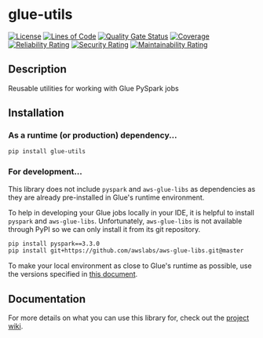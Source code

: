 # glue-utils

[![License](https://img.shields.io/badge/license-MIT-blue.svg)](LICENSE)
[![Lines of Code](https://sonarcloud.io/api/project_badges/measure?project=dashmug_glue-utils&metric=ncloc)](https://sonarcloud.io/summary/new_code?id=dashmug_glue-utils)
[![Quality Gate Status](https://sonarcloud.io/api/project_badges/measure?project=dashmug_glue-utils&metric=alert_status)](https://sonarcloud.io/summary/new_code?id=dashmug_glue-utils)
[![Coverage](https://sonarcloud.io/api/project_badges/measure?project=dashmug_glue-utils&metric=coverage)](https://sonarcloud.io/summary/new_code?id=dashmug_glue-utils)
[![Reliability Rating](https://sonarcloud.io/api/project_badges/measure?project=dashmug_glue-utils&metric=reliability_rating)](https://sonarcloud.io/summary/new_code?id=dashmug_glue-utils)
[![Security Rating](https://sonarcloud.io/api/project_badges/measure?project=dashmug_glue-utils&metric=security_rating)](https://sonarcloud.io/summary/new_code?id=dashmug_glue-utils)
[![Maintainability Rating](https://sonarcloud.io/api/project_badges/measure?project=dashmug_glue-utils&metric=sqale_rating)](https://sonarcloud.io/summary/new_code?id=dashmug_glue-utils)

## Description

Reusable utilities for working with Glue PySpark jobs

## Installation

### As a runtime (or production) dependency...

```sh
pip install glue-utils
```

### For development...

This library does not include `pyspark` and `aws-glue-libs` as 
dependencies as they are already pre-installed in Glue's runtime 
environment.

To help in developing your Glue jobs locally in your IDE, it is helpful 
to install `pyspark` and `aws-glue-libs`. Unfortunately, `aws-glue-libs` 
is not available through PyPI so we can only install it from its git 
repository.

```sh
pip install pyspark==3.3.0
pip install git+https://github.com/awslabs/aws-glue-libs.git@master
```

To make your local environment as close to Glue's runtime as possible, 
use the versions specified in [this document](https://docs.aws.amazon.com/glue/latest/dg/aws-glue-programming-python-libraries.html#glue-modules-provided).

## Documentation

For more details on what you can use this library for, check out the 
[project wiki](https://github.com/dashmug/glue-utils/wiki).